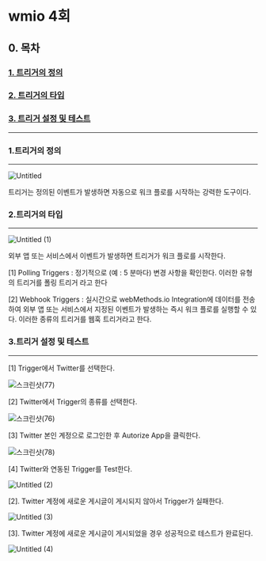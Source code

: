 # wmio 4회

## 0. 목차

### [1. 트리거의 정의](#1-트리거의-정의)

### [2. 트리거의 타입](#2-트리거의-타입)

### [3. 트리거 설정 및 테스트](#3-트리거-설정-및-테스트)
---

### 1.트리거의 정의

---

![Untitled](https://user-images.githubusercontent.com/69182192/95045836-cfff6780-071d-11eb-9254-2b7ffca0414c.png)

트리거는 정의된 이벤트가 발생하면 자동으로 워크 플로를 시작하는 강력한 도구이다.

### 2.트리거의 타입

---

![Untitled (1)](https://user-images.githubusercontent.com/69182192/95045830-cd9d0d80-071d-11eb-9ad4-bd465a80a424.png)

외부 앱 또는 서비스에서 이벤트가 발생하면 트리거가 워크 플로를 시작한다.

[1] Polling Triggers : 정기적으로 (예 : 5 분마다) 변경 사항을 확인한다. 이러한 유형의 트리거를 폴링 트리거 라고 한다

[2] Webhook Triggers : 실시간으로 webMethods.io Integration에 데이터를 전송하여 외부 앱 또는 서비스에서 지정된 이벤트가 발생하는 즉시 워크 플로를 실행할 수 있다. 이러한 종류의 트리거를 웹훅 트리거라고 한다.

### 3.트리거 설정 및 테스트

---

[1] Trigger에서 Twitter를 선택한다.

![스크린샷(77)](https://user-images.githubusercontent.com/69182192/95045838-d097fe00-071d-11eb-98b0-f9dae451fc4e.png)

[2] Twitter에서 Trigger의 종류를 선택한다.

![스크린샷(76)](https://user-images.githubusercontent.com/69182192/95045837-cfff6780-071d-11eb-9871-91a4d3faae16.png)

[3] Twitter 본인 계정으로 로그인한 후 Autorize App을 클릭한다.

![스크린샷(78)](https://user-images.githubusercontent.com/69182192/95045840-d097fe00-071d-11eb-910c-6d158ecc80bc.png)

[4] Twitter와 연동된 Trigger를 Test한다.

![Untitled (2)](https://user-images.githubusercontent.com/69182192/95045831-cece3a80-071d-11eb-8b2f-4b684c766885.png)

[2]. Twitter 계정에 새로운 게시글이 게시되지 않아서 Trigger가 실패한다.

![Untitled (3)](https://user-images.githubusercontent.com/69182192/95045833-cece3a80-071d-11eb-969d-ce6425b2caba.png)

[3]. Twitter 계정에 새로운 게시글이 게시되었을 경우 성공적으로 테스트가 완료된다.

![Untitled (4)](https://user-images.githubusercontent.com/69182192/95045835-cf66d100-071d-11eb-86a2-3268dac00c87.png)
